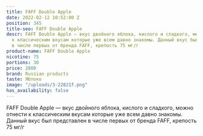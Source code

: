 ```yaml
---
title: FAFF Double Apple
date: 2022-02-12 10:52:00 Z
position: 345
title-seo: FAFF Double Apple
descr: FAFF Double Apple — вкус двойного яблока, кислого и сладкого, можно отнести
  к классическим вкусам которые уже всем давно знакомы. Данный вкус был представлен
  в числе первых от бренда FAFF, крепость 75 мг/г
product-name: FAFF Double Apple
nicotine: 75
portions: 30
price: 2800
brand: Russian products
taste: Яблоко
image: "/uploads/3-22821f.png"
has_availability: false
---
```


FAFF Double Apple — вкус двойного яблока, кислого и сладкого, можно отнести к классическим вкусам которые уже всем давно знакомы. Данный вкус был представлен в числе первых от бренда FAFF, крепость 75 мг/г